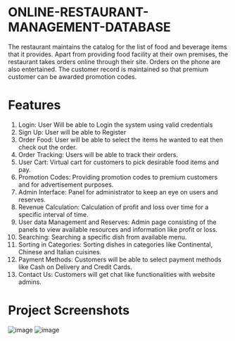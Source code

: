 # ONLINE-RESTAURANT-MANAGEMENT-DATABASE
The restaurant maintains the catalog for the list of food and beverage items that it provides. Apart from providing food facility at their own premises, the restaurant takes orders online through their site. Orders on the phone are also entertained. The customer record is maintained so that premium customer can be awarded promotion codes.

# Features
1.	Login: User Will be able to Login the system using valid credentials
2.	Sign Up: User will be able to Register 
3.	Order Food: User will be able to select the items he wanted to eat then check out the order.
4.	Order Tracking: Users will be able to track their orders.
5.	User Cart: Virtual cart for customers to pick desirable food items and pay.
6.	Promotion Codes: Providing promotion codes to premium customers and for advertisement purposes.
7.	Admin Interface: Panel for administrator to keep an eye on users and reserves.
8.	Revenue Calculation: Calculation of profit and loss over time for a specific interval of time.
9.	User data Management and Reserves: Admin page consisting of the panels to view available resources and information like profit or loss.
10.	Searching: Searching a specific dish from available menu.
11.	Sorting in Categories: Sorting dishes in categories like Continental, Chinese and Italian cuisines. 
12.	Payment Methods: Customers will be able to select payment methods like Cash on Delivery and Credit Cards.
13.	Contact Us: Customers will get chat like functionalities with website admins.

# Project Screenshots
![image](https://user-images.githubusercontent.com/52096838/121314646-fd418c80-c920-11eb-9ff6-e37484dc6461.png)
![image](https://user-images.githubusercontent.com/52096838/121314963-50b3da80-c921-11eb-8497-6af1cb990e16.png)

